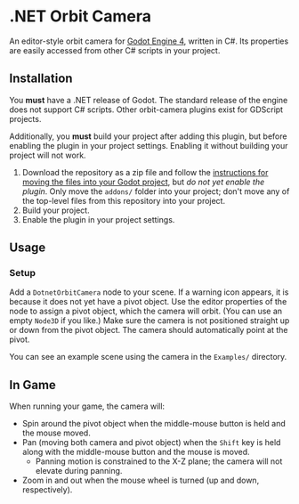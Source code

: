 # .NET Orbit Camera
An editor-style orbit camera for [Godot Engine 4](https://godotengine.org), written in C#. Its properties are easily accessed from other C# scripts in your project.

## Installation
You **must** have a .NET release of Godot. The standard release of the engine does not support C# scripts. Other orbit-camera plugins exist for GDScript projects.

Additionally, you **must** build your project after adding this plugin, but before enabling the plugin in your project settings. Enabling it without building your project will not work.

1. Download the repository as a zip file and follow the [instructions for moving the files into your Godot project](https://docs.godotengine.org/en/stable/tutorials/plugins/editor/installing_plugins.html), but _do not yet enable the plugin_. Only move the `addons/` folder into your project; don't move any of the top-level files from this repository into your project.
1. Build your project.
1. Enable the plugin in your project settings.

## Usage
### Setup
Add a `DotnetOrbitCamera` node to your scene. If a warning icon appears, it is because it does not yet have a pivot object. Use the editor properties of the node to assign a pivot object, which the camera will orbit. (You can use an empty `Node3D` if you like.) Make sure the camera is not positioned straight up or down from the pivot object. The camera should automatically point at the pivot.

You can see an example scene using the camera in the `Examples/` directory.

## In Game
When running your game, the camera will:
* Spin around the pivot object when the middle-mouse button is held and the mouse moved.
* Pan (moving both camera and pivot object) when the `Shift` key is held along with the middle-mouse button and the mouse is moved.
    * Panning motion is constrained to the X-Z plane; the camera will not elevate during panning.
* Zoom in and out when the mouse wheel is turned (up and down, respectively).